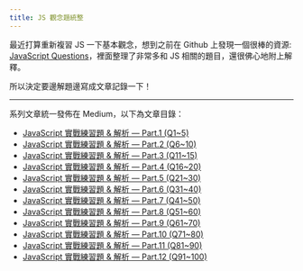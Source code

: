 ```yaml
---
title: JS 觀念題統整
---
```


最近打算重新複習 JS 一下基本觀念，想到之前在 Github 上發現一個很棒的資源: [JavaScript Questions](https://github.com/lydiahallie/javascript-questions)，裡面整理了非常多和 JS 相關的題目，還很佛心地附上解釋。

所以決定要邊解題邊寫成文章記錄一下！

---

系列文章統一發佈在 Medium，以下為文章目錄：

- [JavaScript 實戰練習題 & 解析 — Part.1 (Q1~5)](https://medium.com/@annie.chien105/javascript-實戰練習題-解析-part-1-8a046be7cffa)
- [JavaScript 實戰練習題 & 解析 — Part.2 (Q6~10)](https://medium.com/@annie.chien105/javascript-實戰練習題-解析-part-2-99a3e49ea35a)
- [JavaScript 實戰練習題 & 解析 — Part.3 (Q11~15)](https://medium.com/@annie.chien105/javascript-實戰練習題-解析-part-3-8e0c14e59538)
- [JavaScript 實戰練習題 & 解析 — Part.4 (Q16~20)](https://medium.com/@annie.chien105/javascript-實戰練習題-解析-part-4-83d7c6b8c42a)
- [JavaScript 實戰練習題 & 解析 — Part.5 (Q21~30)](https://medium.com/@annie.chien105/javascript-實戰練習題-解析-part-5-96463e9015b3)
- [JavaScript 實戰練習題 & 解析 — Part.6 (Q31~40)](https://medium.com/@annie.chien105/javascript-實戰練習題-解析-part-6-5526b87353ec)
- [JavaScript 實戰練習題 & 解析 — Part.7 (Q41~50)](https://medium.com/@annie.chien105/javascript-實戰練習題-解析-part-7-25d79a9ec034)
- [JavaScript 實戰練習題 & 解析 — Part.8 (Q51~60)](https://medium.com/@annie.chien105/javascript-實戰練習題-解析-part-8-856f64380e76)
- [JavaScript 實戰練習題 & 解析 — Part.9 (Q61~70)](https://medium.com/@annie.chien105/javascript-實戰練習題-解析-part-9-b460d47ffefd)
- [JavaScript 實戰練習題 & 解析 — Part.10 (Q71~80)](https://medium.com/@annie.chien105/javascript-實戰練習題-解析-part-10-190b4bb767b1)
- [JavaScript 實戰練習題 & 解析 — Part.11 (Q81~90)](https://medium.com/@annie.chien105/javascript-實戰練習題-解析-part-11-2ef6e0019900)
- [JavaScript 實戰練習題 & 解析 — Part.12 (Q91~100)](https://medium.com/@annie.chien105/javascript-實戰練習題-解析-part-12-fa1cf0d3cbd0)
